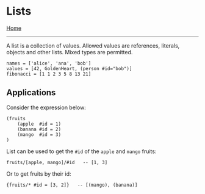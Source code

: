 # Lists

[Home](../README.md)

---

A list is a collection of values. Allowed values are references, literals, objects and other lists. Mixed types are permitted.

```
names = ['alice', 'ana', 'bob']
values = [42, GoldenHeart, (person #id="bob")]
fibonacci = [1 1 2 3 5 8 13 21]
```


## Applications

Consider the expression below:

```
(fruits
    (apple  #id = 1)
    (banana #id = 2)
    (mango  #id = 3)
)
```

List can be used to get the `#id` of the `apple` and `mango` fruits:

```
fruits/[apple, mango]/#id   -- [1, 3]
```

Or to get fruits by their id:

```
{fruits/* #id = [3, 2]}   -- [(mango), (banana)]
```
